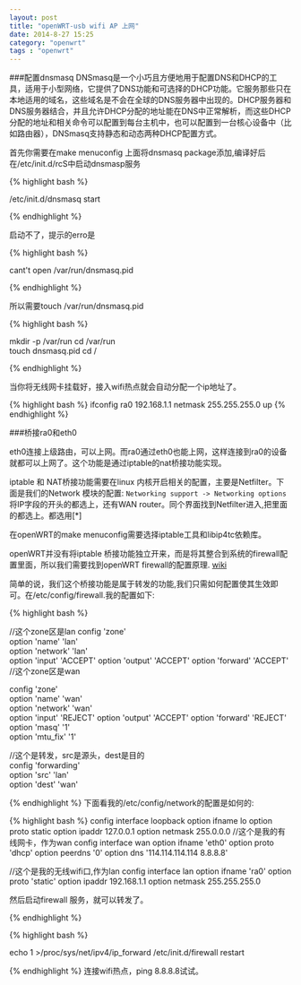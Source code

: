 ```yaml
---
layout: post
title: "openWRT-usb wifi AP 上网"
date: 2014-8-27 15:25
category: "openwrt"
tags : "openwrt"
---
```


###配置dnsmasq
DNSmasq是一个小巧且方便地用于配置DNS和DHCP的工具，适用于小型网络，它提供了DNS功能和可选择的DHCP功能。它服务那些只在本地适用的域名，这些域名是不会在全球的DNS服务器中出现的。DHCP服务器和DNS服务器结合，并且允许DHCP分配的地址能在DNS中正常解析，而这些DHCP分配的地址和相关命令可以配置到每台主机中，也可以配置到一台核心设备中（比如路由器），DNSmasq支持静态和动态两种DHCP配置方式。

首先你需要在make menuconfig 上面将dnsmasq package添加,编译好后在/etc/init.d/rcS中启动dnsmasp服务           

{% highlight bash %}

/etc/init.d/dnsmasq start

{% endhighlight %} 

启动不了，提示的erro是           

{% highlight bash %}

cant't open /var/run/dnsmasq.pid

{% endhighlight %} 


所以需要touch /var/run/dnsmasq.pid 

{% highlight bash %}

mkdir -p /var/run
cd /var/run      
touch dnsmasq.pid
cd / 

{% endhighlight %} 


当你将无线网卡挂载好，接入wifi热点就会自动分配一个ip地址了。

{% highlight bash %}
ifconfig ra0 192.168.1.1 netmask 255.255.255.0 up
{% endhighlight %} 


###桥接ra0和eth0

eth0连接上级路由，可以上网。而ra0通过eth0也能上网，这样连接到ra0的设备就都可以上网了。这个功能是通过iptable的nat桥接功能实现。

iptable 和 NAT桥接功能需要在linux 内核开启相关的配置，主要是Netfilter。下面是我们的Network 模块的配置:
`Networking support -> Networking options`将IP字段的开头的都选上，还有WAN router。同个界面找到Netfilter进入,把里面的都选上。都选用[*]

在openWRT的make menuconfig需要选择iptable工具和libip4tc依赖库。   

openWRT并没有将iptable 桥接功能独立开来，而是将其整合到系统的firewall配置里面，所以我们需要找到openWRT firewall的配置原理.
[wiki](http://wiki.openwrt.org/doc/uci/firewall)

简单的说，我们这个桥接功能是属于转发的功能,我们只需如何配置使其生效即可。在/etc/config/firewall.我的配置如下:

{% highlight bash %}

//这个zone区是lan
config 'zone'                    
        option 'name' 'lan'      
        option 'network' 'lan'   
        option 'input' 'ACCEPT'
        option 'output' 'ACCEPT'
        option 'forward' 'ACCEPT'
//这个zone区是wan
                                 
config 'zone'                    
        option 'name' 'wan'      
        option 'network' 'wan'   
        option 'input' 'REJECT'
        option 'output' 'ACCEPT'
        option 'forward' 'REJECT'
        option 'masq' '1'        
        option 'mtu_fix' '1'     
   
//这个是转发，src是源头，dest是目的                              
config 'forwarding'              
        option 'src' 'lan'  
        option 'dest' 'wan'


{% endhighlight %} 
下面看我的/etc/config/network的配置是如何的:


{% highlight bash %}
config interface loopback
        option ifname   lo
        option proto    static
        option ipaddr   127.0.0.1
        option netmask  255.0.0.0
//这个是我的有线网卡，作为wan
config interface wan
        option ifname 'eth0'
        option proto 'dhcp'
        option peerdns '0'
        option dns '114.114.114.114 8.8.8.8'

//这个是我的无线wifi口,作为lan
config interface lan
        option ifname 'ra0'
        option proto 'static'
        option ipaddr   192.168.1.1
        option netmask  255.255.255.0


然后启动firewall 服务，就可以转发了。

{% endhighlight %} 

{% highlight bash %}

echo 1 >/proc/sys/net/ipv4/ip_forward
/etc/init.d/firewall restart

{% endhighlight %} 
连接wifi热点，ping 8.8.8.8试试。


	

